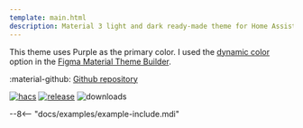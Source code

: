 ```yaml
---
template: main.html
description: Material 3 light and dark ready-made theme for Home Assistant. Example D01 is based on Purple as the primary color. Check the screenshots and theme config!
---
```


This theme uses Purple as the primary color. I used the [dynamic color][picking-the-hue] option in the [Figma Material Theme Builder][create-material3-theme].

:material-github: [Github repository][m3-theme-github-url]

[![hacs][hacs-badge]][hacs-url]
[![release][release-badge]][release-url]
![downloads][downloads-badge]

--8<-- "docs/examples/example-include.mdi"

<!-- Image references -->

[AmoebeLabs Material 3 Theme Example Light]: ../assets/screenshots/m3-example-d01-light.webp
[AmoebeLabs Material 3 Theme Example Dark]: ../assets/screenshots/m3-example-d01-dark.webp

[AmoebeLabs Material 3 Theme Palettes]: ../assets/screenshots/m3-theme-d01-palettes.png
[AmoebeLabs Material 3 Theme Surfaces]: ../assets/screenshots/m3-theme-d01-surfaces.png
[AmoebeLabs Material 3 Theme Light]: ../assets/screenshots/m3-theme-d01-light.png
[AmoebeLabs Material 3 Theme Dark]: ../assets/screenshots/m3-theme-d01-dark.png

<!-- External references -->

[sak-example-12-url]: https://swiss-army-knife.docs.amoebelabs.com/examples/example-12/
[m3-theme-github-url]: https://github.com/AmoebeLabs/HA-Theme_M3-D01-Purple
[home-assistant]: https://www.home-assistant.io/
[home-assitant-theme-docs]: https://www.home-assistant.io/integrations/frontend/#defining-themes
[hacs]: https://hacs.xyz
[release-url]: https://github.com/AmoebeLabs/HA-Theme_M3-D01-Purple/releases
[sak-docs-url]: https://swiss-army-knife.docs.amoebelabs.com/

<!-- Badge references -->

[hacs-url]: https://github.com/hacs/default
[hacs-badge]: https://img.shields.io/badge/HACS-Default-41BDF5.svg?style=for-the-badge&logo=homeassistantcommunitystore
[release-badge]: https://img.shields.io/github/v/release/AmoebeLabs/HA-Theme_M3-D01-Purple?style=for-the-badge&logo=github
[downloads-badge]: https://img.shields.io/github/downloads/AmoebeLabs/HA-Theme_M3-D01-Purple/total?style=for-the-badge&logo=github

<!-- Internal references -->

[create-material3-theme]: ../design/create-material3-theme.md
[picking-the-hue]: ../basics/m3-analysis-hue-picker.md
